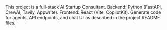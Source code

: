 <!-- Use this file to provide workspace-specific custom instructions to Copilot. For more details, visit https://code.visualstudio.com/docs/copilot/copilot-customization#_use-a-githubcopilotinstructionsmd-file -->

This project is a full-stack AI Startup Consultant. Backend: Python (FastAPI, CrewAI, Tavily, Appwrite). Frontend: React (Vite, CopilotKit). Generate code for agents, API endpoints, and chat UI as described in the project README files.
